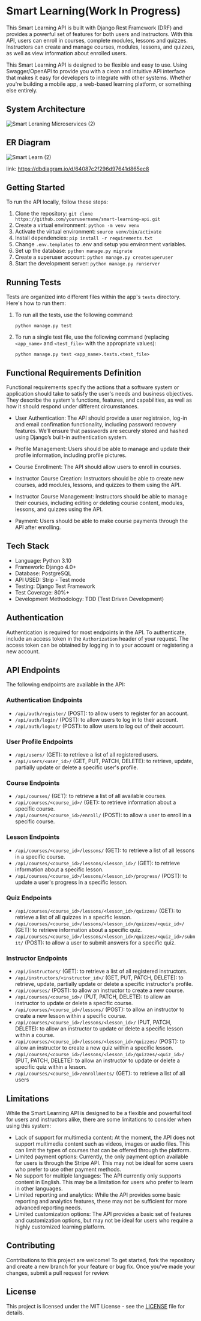 # Smart Learning(Work In Progress)

This Smart Learning API is built with Django Rest Framework (DRF) and provides a powerful set of features for both users and instructors. With this API, users can enroll in courses, complete modules, lessons and quizzes. Instructors can create and manage courses, modules, lessons, and quizzes, as well as view information about enrolled users.

This Smart Learning API is designed to be flexible and easy to use. Using Swagger/OpenAPI to provide you with a clean and intuitive API interface that makes it easy for developers to integrate with other systems. Whether you're building a mobile app, a web-based learning platform, or something else entirely.

System Architecture
---------------

![Smart Leraning Microservices (2)](https://user-images.githubusercontent.com/29266211/223722821-d64cbe95-6a67-4f99-bf72-0bfffe675378.jpg)


ER Diagram
---------------
![Smart Learn (2)](https://user-images.githubusercontent.com/29266211/229353168-cc3c2af8-61cc-4d8f-a9f5-02b8ad2c1357.png)

link: https://dbdiagram.io/d/64087c2f296d97641d865ec8

Getting Started
---------------

To run the API locally, follow these steps:

1.  Clone the repository: `git clone https://github.com/yourusername/smart-learning-api.git`
2.  Create a virtual environment: `python -m venv venv`
3.  Activate the virtual environment: `source venv/bin/activate`
4.  Install dependencies: `pip install -r requirements.txt`
5.  Change `.env.templates` to .env and setup you environment variables. 
6.  Set up the database: `python manage.py migrate`
7.  Create a superuser account: `python manage.py createsuperuser`
8.  Start the development server: `python manage.py runserver`


Running Tests
---------------

Tests are organized into different files within the app's `tests` directory. Here's how to run them:

1. To run all the tests, use the following command:

    ```
    python manage.py test
    ```

2. To run a single test file, use the following command (replacing `<app_name>` and `<test_file>` with the appropriate values):

    ```
    python manage.py test <app_name>.tests.<test_file>
    ```


Functional Requirements Definition
--------------

Functional requirements specify the actions that a software system or application should take to satisfy the user's needs and business objectives. They describe the system's functions, features, and capabilities, as well as how it should respond under different circumstances.

- User Authentication: The API should provide a user registraion, log-in and email confimation functionality, including password recovery features. We’ll ensure that passwords are securely stored and hashed using Django’s built-in authentication system.

- Profile Management: Users should be able to manage and update their profile information, including profile pictures.

- Course Enrollment: The API should allow users to enroll in courses. 

- Instructor Course Creation: Instructors should be able to create new courses, add modules, lessons, and quizzes to them using the API.

- Instructor Course Management: Instructors should be able to manage their courses, including editing or deleting course content, modules, lessons, and quizzes using the API.

- Payment: Users should be able to make course payments through the API after enrolling.


Tech Stack
--------------

- Language: Python 3.10
- Framework: Django 4.0+
- Database: PostgreSQL
- API USED: Strip - Test mode
- Testing: Django Test Framework
- Test Coverage: 80%+
- Development Methodology: TDD (Test Driven Development)


Authentication
--------------

Authentication is required for most endpoints in the API. To authenticate, include an access token in the `Authorization` header of your request. The access token can be obtained by logging in to your account or registering a new account.

API Endpoints
-------------

The following endpoints are available in the API:

### Authentication Endpoints

-   `/api/auth/register/` (POST): to allow users to register for an account.
-   `/api/auth/login/` (POST): to allow users to log in to their account.
-   `/api/auth/logout/` (POST): to allow users to log out of their account.

### User Profile Endpoints

-   `/api/users/` (GET): to retrieve a list of all registered users.
-   `/api/users/<user_id>/` (GET, PUT, PATCH, DELETE): to retrieve, update, partially update or delete a specific user's profile.

### Course Endpoints

-   `/api/courses/` (GET): to retrieve a list of all available courses.
-   `/api/courses/<course_id>/` (GET): to retrieve information about a specific course.
-   `/api/courses/<course_id>/enroll/` (POST): to allow a user to enroll in a specific course.

### Lesson Endpoints

-   `/api/courses/<course_id>/lessons/` (GET): to retrieve a list of all lessons in a specific course.
-   `/api/courses/<course_id>/lessons/<lesson_id>/` (GET): to retrieve information about a specific lesson.
-   `/api/courses/<course_id>/lessons/<lesson_id>/progress/` (POST): to update a user's progress in a specific lesson.

### Quiz Endpoints

-   `/api/courses/<course_id>/lessons/<lesson_id>/quizzes/` (GET): to retrieve a list of all quizzes in a specific lesson.
-   `/api/courses/<course_id>/lessons/<lesson_id>/quizzes/<quiz_id>/` (GET): to retrieve information about a specific quiz.
-   `/api/courses/<course_id>/lessons/<lesson_id>/quizzes/<quiz_id>/submit/` (POST): to allow a user to submit answers for a specific quiz.

### Instructor Endpoints

-   `/api/instructors/` (GET): to retrieve a list of all registered instructors.
-   `/api/instructors/<instructor_id>/` (GET, PUT, PATCH, DELETE): to retrieve, update, partially update or delete a specific instructor's profile.
-   `/api/courses/` (POST): to allow an instructor to create a new course.
-   `/api/courses/<course_id>/` (PUT, PATCH, DELETE): to allow an instructor to update or delete a specific course.
-   `/api/courses/<course_id>/lessons/` (POST): to allow an instructor to create a new lesson within a specific course.
-   `/api/courses/<course_id>/lessons/<lesson_id>/` (PUT, PATCH, DELETE): to allow an instructor to update or delete a specific lesson within a course.
-   `/api/courses/<course_id>/lessons/<lesson_id>/quizzes/` (POST): to allow an instructor to create a new quiz within a specific lesson.
-   `/api/courses/<course_id>/lessons/<lesson_id>/quizzes/<quiz_id>/` (PUT, PATCH, DELETE): to allow an instructor to update or delete a specific quiz within a lesson.
-   `/api/courses/<course_id>/enrollments/` (GET): to retrieve a list of all users


Limitations
------------

While the Smart Learning API is designed to be a flexible and powerful tool for users and instructors alike, there are some limitations to consider when using this system:

- Lack of support for multimedia content: At the moment, the API does not support multimedia content such as videos, images or audio files. This can limit the types of courses that can be offered through the platform.
- Limited payment options: Currently, the only payment option available for users is through the Stripe API. This may not be ideal for some users who prefer to use other payment methods.
- No support for multiple languages: The API currently only supports content in English. This may be a limitation for users who prefer to learn in other languages.
- Limited reporting and analytics: While the API provides some basic reporting and analytics features, these may not be sufficient for more advanced reporting needs.
- Limited customization options: The API provides a basic set of features and customization options, but may not be ideal for users who require a highly customized learning platform.


Contributing
------------

Contributions to this project are welcome! To get started, fork the repository and create a new branch for your feature or bug fix. Once you've made your changes, submit a pull request for review.


License
-------

This project is licensed under the MIT License - see the [LICENSE](LICENSE) file for details.
